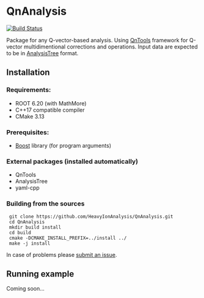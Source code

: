 # QnAnalysis
[![Build Status](https://travis-ci.com/HeavyIonAnalysis/QnAnalysis.svg?branch=master)](https://travis-ci.com/HeavyIonAnalysis/QnAnalysis)

Package for any Q-vector-based analysis. Using [QnTools](https://github.com/HeavyIonAnalysis/QnTools/) framework for Q-vector multidimentional corrections and operations. 
Input data are expected to be in [AnalysisTree](https://github.com/HeavyIonAnalysis/AnalysisTree/) format.

## Installation

### Requirements:
 * ROOT 6.20 (with MathMore)
 * C++17 compatible compiler
 * CMake 3.13

### Prerequisites:
   
 * [Boost](https://www.boost.org/) library (for program arguments)
 
 ### External packages (installed automatically)
 * QnTools
 * AnalysisTree
 * yaml-cpp

### Building from the sources
     git clone https://github.com/HeavyIonAnalysis/QnAnalysis.git
     cd QnAnalysis
     mkdir build install
     cd build
     cmake -DCMAKE_INSTALL_PREFIX=../install ../
     make -j install
     
In case of problems please [submit an issue](https://github.com/HeavyIonAnalysis/QnAnalysis/issues/new/choose).

## Running example

Coming soon...
